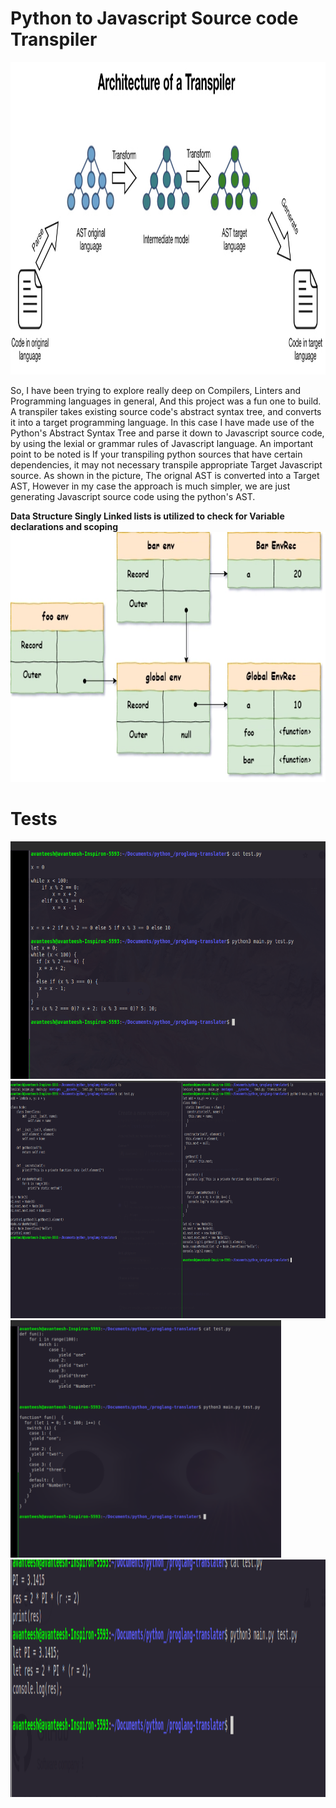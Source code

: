 # Python to Javascript Source code Transpiler

<img src="/montages/Transpiler-Architecture.jpeg" height="500" />

So, I have been trying to explore really deep on Compilers, Linters and Programming languages in general, And this project was a fun one to build.
A transpiler takes existing source code's abstract syntax tree, and converts it into a target programming language. In this case I have made use of the 
Python's Abstract Syntax Tree and parse it down to Javascript source code, by using the lexial or grammar rules of Javascript language. An important point 
to be noted is If your transpiling python sources that have certain dependencies, it may not necessary transpile appropriate Target Javascript source. As shown 
in the picture, The orignal AST is converted into a Target AST, However in my case the approach is much simpler, we are just generating Javascript source code 
using the python's AST.

<b>Data Structure Singly Linked lists is utilized to check for Variable declarations and scoping</b>
<img src="/montages/lexical.webp" height="400" />

<h1>Tests</h1>
<img src="/montages/test-1.png" height="380" alt="test no. 1" />
<img src="/montages/test-2.png" height="380" alt="test no. 2" />
<img src="/montages/test-3.png" height="380" alt="test no. 3" />
<img src="/montages/test-4.png" height="380" alt="test no. 4" />
